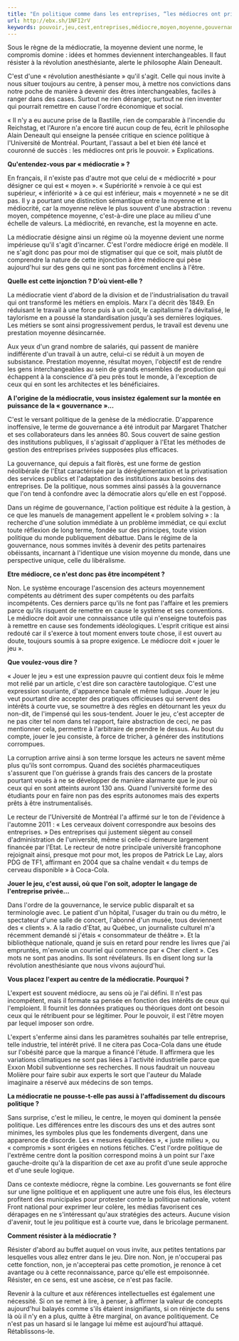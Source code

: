 ```yaml
---
title: "En politique comme dans les entreprises, “les médiocres ont pris le pouvoir”"
url: http://ebx.sh/1NFI2rV
keywords: pouvoir,jeu,cest,entreprises,médiocre,moyen,moyenne,gouvernance,dune,jouer,pris,médiocratie,médiocres,politique
---
```

Sous le règne de la médiocratie, la moyenne devient une norme, le compromis domine : idées et hommes deviennent interchangeables. Il faut résister à la révolution anesthésiante, alerte le philosophe Alain Deneault.

C\'est d\'une « révolution anesthésiante » qu\'il s\'agit. Celle qui nous invite à nous situer toujours au centre, à penser mou, à mettre nos convictions dans notre poche de manière à devenir des êtres interchangeables, faciles à ranger dans des cases. Surtout ne rien déranger, surtout ne rien inventer qui pourrait remettre en cause l\'ordre économique et social.

« Il n\'y a eu aucune prise de la Bastille, rien de comparable à l\'incendie du Reichstag, et l\'Aurore n\'a encore tiré aucun coup de feu, écrit le philosophe Alain Deneault qui enseigne la pensée critique en science politique à l\'Université de Montréal. Pourtant, l\'assaut a bel et bien été lancé et couronné de succès : les médiocres ont pris le pouvoir. » Explications.

**Qu\'entendez-vous par « médiocratie » ?**

En français, il n\'existe pas d\'autre mot que celui de « médiocrité » pour désigner ce qui est « moyen ». « Supériorité » renvoie à ce qui est supérieur, « infériorité » à ce qui est inférieur, mais « moyenneté » ne se dit pas. Il y a pourtant une distinction sémantique entre la moyenne et la médiocrité, car la moyenne relève le plus souvent d\'une abstraction : revenu moyen, compétence moyenne, c\'est-à-dire une place au milieu d\'une échelle de valeurs. La médiocrité, en revanche, est la moyenne en acte.

La médiocratie désigne ainsi un régime où la moyenne devient une norme impérieuse qu\'il s\'agit d\'incarner. C\'est l\'ordre médiocre érigé en modèle. Il ne s\'agit donc pas pour moi de stigmatiser qui que ce soit, mais plutôt de comprendre la nature de cette injonction à être médiocre qui pèse aujourd\'hui sur des gens qui ne sont pas forcément enclins à l\'être.

**Quelle est cette injonction ? D\'où vient-elle ?**

La médiocratie vient d\'abord de la division et de l\'industrialisation du travail qui ont transformé les métiers en emplois. Marx l\'a décrit dès 1849. En réduisant le travail à une force puis à un coût, le capitalisme l\'a dévitalisé, le taylorisme en a poussé la standardisation jusqu\'à ses dernières logiques. Les métiers se sont ainsi progressivement perdus, le travail est devenu une prestation moyenne désincarnée.

Aux yeux d\'un grand nombre de salariés, qui passent de manière indifférente d\'un travail à un autre, celui-ci se réduit à un moyen de subsistance. Prestation moyenne, résultat moyen, l\'objectif est de rendre les gens interchangeables au sein de grands ensembles de production qui échappent à la conscience d\'à peu près tout le monde, à l\'exception de ceux qui en sont les architectes et les bénéficiaires.

**A l\'origine de la médiocratie, vous insistez également sur la montée en puissance de la « gouvernance »...**

C\'est le versant politique de la genèse de la médiocratie. D\'apparence inoffensive, le terme de gouvernance a été introduit par Margaret Thatcher et ses collaborateurs dans les années 80. Sous couvert de saine gestion des institutions publiques, il s\'agissait d\'appliquer à l\'Etat les méthodes de gestion des entreprises privées supposées plus efficaces.

La gouvernance, qui depuis a fait florès, est une forme de gestion néolibérale de l\'Etat caractérisée par la déréglementation et la privatisation des services publics et l\'adaptation des institutions aux besoins des entreprises. De la politique, nous sommes ainsi passés à la gouvernance que l\'on tend à confondre avec la démocratie alors qu\'elle en est l\'opposé.

Dans un régime de gouvernance, l\'action politique est réduite à la gestion, à ce que les manuels de management appellent le « problem solving » : la recherche d\'une solution immédiate à un problème immédiat, ce qui exclut toute réflexion de long terme, fondée sur des principes, toute vision politique du monde publiquement débattue. Dans le régime de la gouvernance, nous sommes invités à devenir des petits partenaires obéissants, incarnant à l\'identique une vision moyenne du monde, dans une perspective unique, celle du libéralisme.

**Etre médiocre, ce n\'est donc pas être incompétent ?**

Non. Le système encourage l\'ascension des acteurs moyennement compétents au détriment des super compétents ou des parfaits incompétents. Ces derniers parce qu\'ils ne font pas l\'affaire et les premiers parce qu\'ils risquent de remettre en cause le système et ses conventions. Le médiocre doit avoir une connaissance utile qui n\'enseigne toutefois pas à remettre en cause ses fondements idéologiques. L\'esprit critique est ainsi redouté car il s\'exerce à tout moment envers toute chose, il est ouvert au doute, toujours soumis à sa propre exigence. Le médiocre doit « jouer le jeu ».

**Que voulez-vous dire ?**

« Jouer le jeu » est une expression pauvre qui contient deux fois le même mot relié par un article, c\'est dire son caractère tautologique. C\'est une expression souriante, d\'apparence banale et même ludique. Jouer le jeu veut pourtant dire accepter des pratiques officieuses qui servent des intérêts à courte vue, se soumettre à des règles en détournant les yeux du non-dit, de l\'impensé qui les sous-tendent. Jouer le jeu, c\'est accepter de ne pas citer tel nom dans tel rapport, faire abstraction de ceci, ne pas mentionner cela, permettre à l\'arbitraire de prendre le dessus. Au bout du compte, jouer le jeu consiste, à force de tricher, à générer des institutions corrompues.

La corruption arrive ainsi à son terme lorsque les acteurs ne savent même plus qu\'ils sont corrompus. Quand des sociétés pharmaceutiques s\'assurent que l\'on guérisse à grands frais des cancers de la prostate pourtant voués à ne se développer de manière alarmante que le jour où ceux qui en sont atteints auront 130 ans. Quand l\'université forme des étudiants pour en faire non pas des esprits autonomes mais des experts prêts à être instrumentalisés.

Le recteur de l\'Université de Montréal l\'a affirmé sur le ton de l\'évidence à l\'automne 2011 : « Les cerveaux doivent correspondre aux besoins des entreprises. » Des entreprises qui justement siègent au conseil d\'administration de l\'université, même si celle-ci demeure largement financée par l\'Etat. Le recteur de notre principale université francophone rejoignait ainsi, presque mot pour mot, les propos de Patrick Le Lay, alors PDG de TF1, affirmant en 2004 que sa chaîne vendait « du temps de cerveau disponible » à Coca-Cola.

**Jouer le jeu, c\'est aussi, où que l\'on soit, adopter le langage de l\'entreprise privée...**

Dans l\'ordre de la gouvernance, le service public disparaît et sa terminologie avec. Le patient d\'un hôpital, l\'usager du train ou du métro, le spectateur d\'une salle de concert, l\'abonné d\'un musée, tous deviennent des « clients ». A la radio d\'Etat, au Québec, un journaliste culturel m\'a récemment demandé si j\'étais « consommateur de théâtre ». Et la bibliothèque nationale, quand je suis en retard pour rendre les livres que j\'ai empruntés, m\'envoie un courriel qui commence par « Cher client ». Ces mots ne sont pas anodins. Ils sont révélateurs. Ils en disent long sur la révolution anesthésiante que nous vivons aujourd\'hui.

**Vous placez l\'expert au centre de la médiocratie. Pourquoi ?**

L\'expert est souvent médiocre, au sens où je l\'ai défini. Il n\'est pas incompétent, mais il formate sa pensée en fonction des intérêts de ceux qui l\'emploient. Il fournit les données pratiques ou théoriques dont ont besoin ceux qui le rétribuent pour se légitimer. Pour le pouvoir, il est l\'être moyen par lequel imposer son ordre.

L\'expert s\'enferme ainsi dans les paramètres souhaités par telle entreprise, telle industrie, tel intérêt privé. Il ne citera pas Coca-Cola dans une étude sur l\'obésité parce que la marque a financé l\'étude. Il affirmera que les variations climatiques ne sont pas liées à l\'activité industrielle parce que Exxon Mobil subventionne ses recherches. Il nous faudrait un nouveau Molière pour faire subir aux experts le sort que l\'auteur du Malade imaginaire a réservé aux médecins de son temps.

**La médiocratie ne pousse-t-elle pas aussi à l\'affadissement du discours politique ?**

Sans surprise, c\'est le milieu, le centre, le moyen qui dominent la pensée politique. Les différences entre les discours des uns et des autres sont minimes, les symboles plus que les fondements divergent, dans une apparence de discorde. Les « mesures équilibrées », « juste milieu », ou « compromis » sont érigées en notions fétiches. C\'est l\'ordre politique de l\'extrême centre dont la position correspond moins à un point sur l\'axe gauche-droite qu\'à la disparition de cet axe au profit d\'une seule approche et d\'une seule logique.

Dans ce contexte médiocre, règne la combine. Les gouvernants se font élire sur une ligne politique et en appliquent une autre une fois élus, les électeurs profitent des municipales pour protester contre la politique nationale, votent Front national pour exprimer leur colère, les médias favorisent ces dérapages en ne s\'intéressant qu\'aux stratégies des acteurs. Aucune vision d\'avenir, tout le jeu politique est à courte vue, dans le bricolage permanent.

**Comment résister à la médiocratie ?**

Résister d\'abord au buffet auquel on vous invite, aux petites tentations par lesquelles vous allez entrer dans le jeu. Dire non. Non, je n\'occuperai pas cette fonction, non, je n\'accepterai pas cette promotion, je renonce à cet avantage ou à cette reconnaissance, parce qu\'elle est empoisonnée. Résister, en ce sens, est une ascèse, ce n\'est pas facile.

Revenir à la culture et aux références intellectuelles est également une nécessité. Si on se remet à lire, à penser, à affirmer la valeur de concepts aujourd\'hui balayés comme s\'ils étaient insignifiants, si on réinjecte du sens là où il n\'y en a plus, quitte à être marginal, on avance politiquement. Ce n\'est pas un hasard si le langage lui même est aujourd\'hui attaqué. Rétablissons-le.
